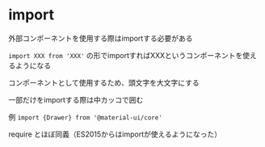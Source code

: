 # import

外部コンポーネントを使用する際はimportする必要がある

`import XXX from 'XXX'` の形でimportすればXXXというコンポーネントを使えるようになる

コンポーネントとして使用するため、頭文字を大文字にする

一部だけをimportする際は中カッコで囲む

例 `import {Drawer} from '@material-ui/core'`

require とほぼ同義（ES2015からはimportが使えるようになった）
